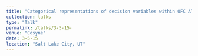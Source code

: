 ```yaml
---
title: "Categorical representations of decision variables within OFC Alexander Vaughan, Junya Hirokawa, Adam Kepecs, Cold Spring Harbor Laboratory . . . ."
collection: talks
type: "Talk"
permalink: /talks/3-5-15- 
venue: "Cosyne"
date: 3-5-15
location: "Salt Lake City, UT"
---
```


